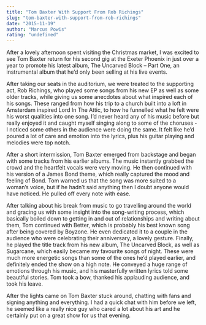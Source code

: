 ```yaml
---
title: "Tom Baxter With Support From Rob Richings"
slug: "tom-baxter-with-support-from-rob-richings"
date: "2015-11-19"
author: "Marcus Powis"
rating: "undefined"
---
```


After a lovely afternoon spent visiting the Christmas market, I was excited to see Tom Baxter return for his second gig at the Exeter Phoenix in just over a year to promote his latest album, The Uncarved Block – Part One, an instrumental album that he’d only been selling at his live events.

After taking our seats in the auditorium, we were treated to the supporting act, Rob Richings, who played some songs from his new EP as well as some older tracks, while giving us some anecdotes about what inspired each of his songs. These ranged from how his trip to a church built into a loft in Amsterdam inspired Lord In The Attic, to how he funnelled what he felt were his worst qualities into one song. I’d never heard any of his music before but really enjoyed it and caught myself singing along to some of the choruses - I noticed some others in the audience were doing the same. It felt like he’d poured a lot of care and emotion into the lyrics, plus his guitar playing and melodies were top notch.

After a short intermission, Tom Baxter emerged from backstage and began with some tracks from his earlier albums. The music instantly grabbed the crowd and the heartfelt vocals were very moving. He then continued with his version of a James Bond theme, which really captured the mood and feeling of Bond. Tom warned us that the song was more suited to a woman’s voice, but if he hadn’t said anything then I doubt anyone would have noticed. He pulled off every note with ease.

After talking about his break from music to go travelling around the world and gracing us with some insight into the song-writing process, which basically boiled down to getting in and out of relationships and writing about them, Tom continued with Better, which is probably his best known song after being covered by Boyzone. He even dedicated it to a couple in the audience who were celebrating their anniversary, a lovely gesture. Finally, he played the title track from his new album, The Uncarved Block, as well as Sugarcane, which easily became my favourite songs of night. These were much more energetic songs than some of the ones he’d played earlier, and definitely ended the show on a high note. He conveyed a huge range of emotions through his music, and his masterfully written lyrics told some beautiful stories. Tom took a bow, thanked his applauding audience, and took his leave.

After the lights came on Tom Baxter stuck around, chatting with fans and signing anything and everything. I had a quick chat with him before we left, he seemed like a really nice guy who cared a lot about his art and he certainly put on a great show for us that evening.
